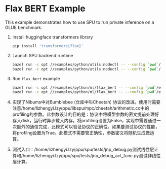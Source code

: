 # Flax BERT Example

This example demonstrates how to use SPU to run private inference on a GLUE benchmark.

1. Install huggingface transformers library

    ```sh
    pip install 'transformers[flax]'
    ```

2. Launch SPU backend runtime

    ```sh
    bazel run -c opt //examples/python/utils:nodectl -- --config `pwd`/examples/python/ml/flax_bert/2pc.json up
    bazel run -c opt //examples/python/utils:nodectl -- --config `pwd`/examples/python/ml/flax_bert/3pc.json up
    ```

3. Run `flax_bert` example

    ```sh
    bazel run -c opt //examples/python/ml/flax_bert -- --config `pwd`/examples/python/ml/flax_bert/2pc.json
    bazel run -c opt //examples/python/ml/flax_bert -- --config `pwd`/examples/python/ml/flax_bert/3pc.json
    ```

4. 实现了Nibums中对Bumblebee (仓库中叫Cheetah) 协议的改进。使用时需要注意/home/lizhengyi.lzy/ppu/libspu/mpc/cheetah/arithmetic.cc中的profiling的参数。此参数设计的目的是：协议中将模型参数的密文提前处理好存入disk，运行时异步载入内存。将profiling设置为False，实现中需要通过一次额外的通信完成，此模式可以验证协议的正确性。如果要测试协议的性能，将profilng设置为True。此模式不需要管正确性，参数密文将随机生成做运算。

5. 测试入口：/home/lizhengyi.lzy/ppu/spu/tests/jnp_debug.py测试线性层计算和/home/lizhengyi.lzy/ppu/spu/tests/jnp_debug_act_func.py测试非线性层计算。
